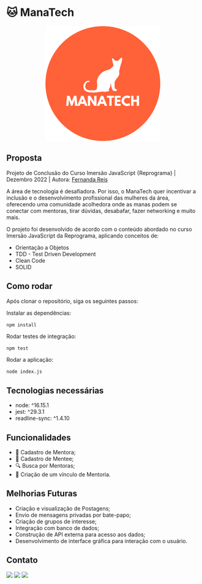 # 🐱 ManaTech

<div align="center">
  <img width="300" height="300" src="logo.png" alt="logo manatech"/>
</div>


## Proposta

Projeto de Conclusão do Curso Imersão JavaScript {Reprograma} | Dezembro 2022 | Autora: [Fernanda Reis](https://github.com/fernanda-reis)

A área de tecnologia é desafiadora. Por isso, o ManaTech quer incentivar a inclusão e o desenvolvimento profissional das mulheres da área, oferecendo uma comunidade acolhedora onde as manas podem se conectar com mentoras, tirar dúvidas, desabafar, fazer networking e muito mais.

O projeto foi desenvolvido de acordo com o conteúdo abordado no curso Imersão JavaScript da Reprograma, aplicando conceitos de:

- Orientação a Objetos
- TDD - Test Driven Development
- Clean Code
- SOLID

## Como rodar

Após clonar o repositório, siga os seguintes passos:

Instalar as dependências:
```
npm install
```
Rodar testes de integração:
```javascript
npm test
```
Rodar a aplicação:
```
node index.js
```

## Tecnologias necessárias

- node: ^16.15.1
- jest: ^29.3.1
- readline-sync: ^1.4.10

## Funcionalidades

- 🦋 Cadastro de Mentora;
- 🐛 Cadastro de Mentee;
- 🔍 Busca por Mentoras; 
- 🤝 Criação de um vínculo de Mentoria.

## Melhorias Futuras

- Criação e visualização de Postagens;
- Envio de mensagens privadas por bate-papo;
- Criação de grupos de interesse;
- Integração com banco de dados;
- Construção de API externa para acesso aos dados;
- Desenvolvimento de interface gráfica para interação com o usuário.

## Contato

  <div>
    <a href="https://www.linkedin.com/in/fernanda-sreis/" target="_blank"><img src="https://img.shields.io/badge/-LinkedIn-%230077B5?style=for-the-badge&logo=linkedin&logoColor=white" target="_blank"></a>  
  <a href = "https://github.com/fernanda-reis"><img src="https://img.shields.io/badge/GitHub-black?style=for-the-badge&logo=github&logoColor=white" target="_blank"></a>
   <a href = "mailto:fernandasoares.reis1@gmail.com"><img src="https://img.shields.io/badge/Gmail-D14836?style=for-the-badge&logo=gmail&logoColor=white" target="_blank"></a>
 </div>
